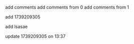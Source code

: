 add comments
add comments from 0
add comments from 1

add 1739209305

add lsasae

update 1739209305 on 13:37